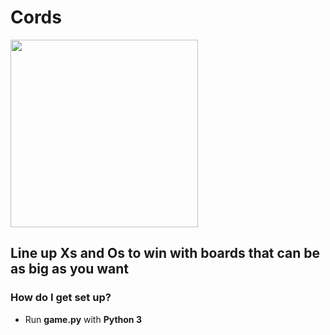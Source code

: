 # Cords

<img src="http://i.imgur.com/xCUK65D.png" height=300 width=300>

## Line up Xs and Os to win with boards that can be as big as you want

### How do I get set up? ###

* Run **game.py** with **Python 3**